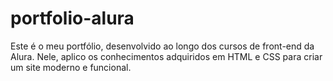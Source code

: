 # portfolio-alura
Este é o meu portfólio, desenvolvido ao longo dos cursos de front-end da Alura. Nele, aplico os conhecimentos adquiridos em HTML e CSS para criar um site moderno e funcional.
